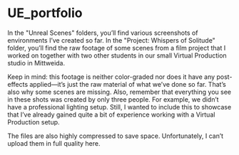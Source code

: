 # UE_portfolio
In the "Unreal Scenes" folders, you’ll find various screenshots of environments I’ve created so far. In the "Project: Whispers of Solitude" folder, you’ll find the raw footage of some scenes from a film project that I worked on together with two other students in our small Virtual Production studio in Mittweida.

Keep in mind: this footage is neither color-graded nor does it have any post-effects applied—it’s just the raw material of what we’ve done so far. That’s also why some scenes are missing. Also, remember that everything you see in these shots was created by only three people. For example, we didn’t have a professional lighting setup. Still, I wanted to include this to showcase that I’ve already gained quite a bit of experience working with a Virtual Production setup.

The files are also highly compressed to save space. Unfortunately, I can’t upload them in full quality here.
